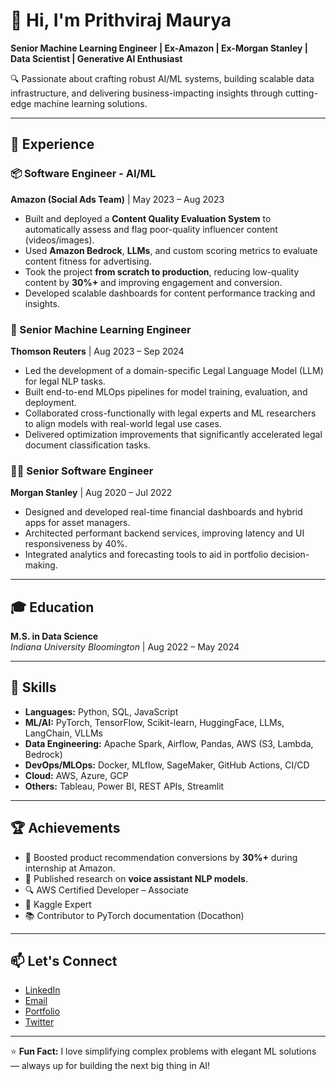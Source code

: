 # 👋 Hi, I'm Prithviraj Maurya

**Senior Machine Learning Engineer | Ex-Amazon | Ex-Morgan Stanley | Data Scientist | Generative AI Enthusiast**

🔍 Passionate about crafting robust AI/ML systems, building scalable data infrastructure, and delivering business-impacting insights through cutting-edge machine learning solutions.

---

## 💼 Experience

### 📦 Software Engineer - AI/ML
**Amazon (Social Ads Team)** | May 2023 – Aug 2023  
- Built and deployed a **Content Quality Evaluation System** to automatically assess and flag poor-quality influencer content (videos/images).  
- Used **Amazon Bedrock**, **LLMs**, and custom scoring metrics to evaluate content fitness for advertising.  
- Took the project **from scratch to production**, reducing low-quality content by **30%+** and improving engagement and conversion.  
- Developed scalable dashboards for content performance tracking and insights.

### 🧠 Senior Machine Learning Engineer  
**Thomson Reuters** | Aug 2023 – Sep 2024  
- Led the development of a domain-specific Legal Language Model (LLM) for legal NLP tasks.  
- Built end-to-end MLOps pipelines for model training, evaluation, and deployment.  
- Collaborated cross-functionally with legal experts and ML researchers to align models with real-world legal use cases.  
- Delivered optimization improvements that significantly accelerated legal document classification tasks.

### 🧑‍💻 Senior Software Engineer  
**Morgan Stanley** | Aug 2020 – Jul 2022  
- Designed and developed real-time financial dashboards and hybrid apps for asset managers.  
- Architected performant backend services, improving latency and UI responsiveness by 40%.  
- Integrated analytics and forecasting tools to aid in portfolio decision-making.

---

## 🎓 Education

**M.S. in Data Science**  
*Indiana University Bloomington* | Aug 2022 – May 2024  

---

## 🧰 Skills

- **Languages:** Python, SQL, JavaScript  
- **ML/AI:** PyTorch, TensorFlow, Scikit-learn, HuggingFace, LLMs, LangChain, VLLMs  
- **Data Engineering:** Apache Spark, Airflow, Pandas, AWS (S3, Lambda, Bedrock)  
- **DevOps/MLOps:** Docker, MLflow, SageMaker, GitHub Actions, CI/CD  
- **Cloud:** AWS, Azure, GCP  
- **Others:** Tableau, Power BI, REST APIs, Streamlit

---

## 🏆 Achievements

- 🚀 Boosted product recommendation conversions by **30%+** during internship at Amazon.  
- 📄 Published research on **voice assistant NLP models**.  
- 🔍 AWS Certified Developer – Associate  
- 🧪 Kaggle Expert  
- 📚 Contributor to PyTorch documentation (Docathon)

---

## 📫 Let's Connect

- [LinkedIn](https://www.linkedin.com/in/prithvirajmaurya)
- [Email](mailto:prithvirajmaurya.work@gmail.com)
- [Portfolio](https://your-portfolio-url.com) <!-- Replace with actual if available -->
- [Twitter](https://twitter.com/yourhandle) <!-- Optional -->

---

⭐️ **Fun Fact:** I love simplifying complex problems with elegant ML solutions — always up for building the next big thing in AI!
